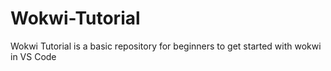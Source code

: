 # Wokwi-Tutorial
Wokwi Tutorial is a basic repository for beginners to get started with wokwi in VS Code 
